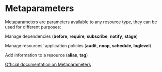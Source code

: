      
           
       
<h1>Metaparameters</h1>
       
                            
<p>Metaparameters are parameters available to any resource type, they can be used for different purposes:</p>
<p>Manage dependencies (<strong>before</strong>, <strong>require</strong>, <strong>subscribe</strong>, <strong>notify</strong>, <strong>stage</strong>)</p>
<p>Manage resources' application policies (<strong>audit</strong>, <strong>noop</strong>, <strong>schedule</strong>, <strong>loglevel</strong>)</p>
<p>Add information to a resource (<strong>alias</strong>, <strong>tag</strong>)</p>
<p><a href="http://docs.puppetlabs.com/puppet/latest/reference/metaparameter.html">Official documentation on Metaparameters</a></p>
  
